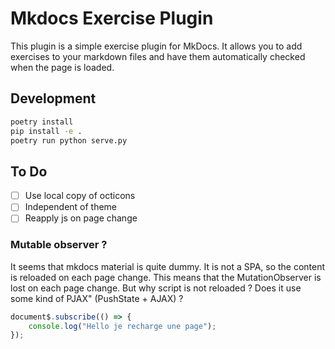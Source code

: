 # Mkdocs Exercise Plugin

This plugin is a simple exercise plugin for MkDocs. It allows you to add exercises to your markdown files and have them automatically checked when the page is loaded.

## Development

```bash
poetry install
pip install -e .
poetry run python serve.py
```

## To Do

- [ ] Use local copy of octicons
- [ ] Independent of theme
- [ ] Reapply js on page change

### Mutable observer ?

It seems that mkdocs material is quite dummy. It is not a SPA, so the content is reloaded on each page change. This means that the MutationObserver is lost on each page change. But why script is not reloaded ? Does it use some kind of PJAX" (PushState + AJAX) ?

```js
document$.subscribe(() => {
    console.log("Hello je recharge une page");
});
```
